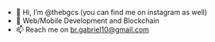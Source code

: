 - 👋 Hi, I’m @thebgcs (you can find me on instagram as well)
- 🌱 Web/Mobile Development and Blockchain
- 📫 Reach me on br.gabriel10@gmail.com

<!---
thebgcs/thebgcs is a ✨ special ✨ repository because its `README.md` (this file) appears on your GitHub profile.
You can click the Preview link to take a look at your changes.
--->
